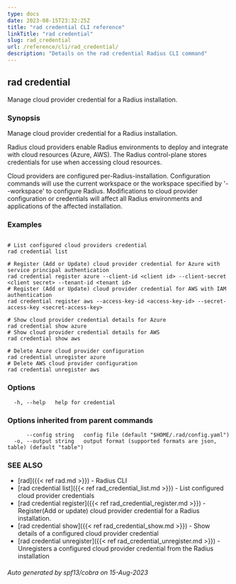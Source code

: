 ```yaml
---
type: docs
date: 2023-08-15T23:32:25Z
title: "rad credential CLI reference"
linkTitle: "rad credential"
slug: rad_credential
url: /reference/cli/rad_credential/
description: "Details on the rad credential Radius CLI command"
---
```

## rad credential

Manage cloud provider credential for a Radius installation.

### Synopsis

Manage cloud provider credential for a Radius installation.

Radius cloud providers enable Radius environments to deploy and integrate with cloud resources (Azure, AWS).
The Radius control-plane stores credentials for use when accessing cloud resources.

Cloud providers are configured per-Radius-installation. Configuration commands will use the current workspace
or the workspace specified by '--workspace' to configure Radius. Modifications to cloud provider configuration
or credentials will affect all Radius environments and applications of the affected installation.

### Examples

```

# List configured cloud providers credential
rad credential list

# Register (Add or Update) cloud provider credential for Azure with service principal authentication
rad credential register azure --client-id <client id> --client-secret <client secret> --tenant-id <tenant id>
# Register (Add or Update) cloud provider credential for AWS with IAM authentication
rad credential register aws --access-key-id <access-key-id> --secret-access-key <secret-access-key>

# Show cloud provider credential details for Azure
rad credential show azure
# Show cloud provider credential details for AWS
rad credential show aws

# Delete Azure cloud provider configuration
rad credential unregister azure
# Delete AWS cloud provider configuration
rad credential unregister aws

```

### Options

```
  -h, --help   help for credential
```

### Options inherited from parent commands

```
      --config string   config file (default "$HOME/.rad/config.yaml")
  -o, --output string   output format (supported formats are json, table) (default "table")
```

### SEE ALSO

* [rad]({{< ref rad.md >}})	 - Radius CLI
* [rad credential list]({{< ref rad_credential_list.md >}})	 - List configured cloud provider credentials
* [rad credential register]({{< ref rad_credential_register.md >}})	 - Register(Add or update) cloud provider credential for a Radius installation.
* [rad credential show]({{< ref rad_credential_show.md >}})	 - Show details of a configured cloud provider credential
* [rad credential unregister]({{< ref rad_credential_unregister.md >}})	 - Unregisters a configured cloud provider credential from the Radius installation

###### Auto generated by spf13/cobra on 15-Aug-2023
